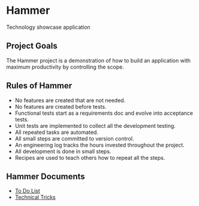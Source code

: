 # Hammer
Technology showcase application

## Project Goals

The Hammer project is a demonstration of how to build an application with
maximum productivity by controlling the scope.


## Rules of Hammer

* No features are created that are not needed.
* No features are created before tests.
* Functional tests start as a requirements doc and evolve into acceptance tests.
* Unit tests are implemented to collect all the development testing.
* All repeated tasks are automated.
* All small steps are committed to version control.
* An engineering log tracks the hours invested throughout the project.
* All development is done in small steps.
* Recipes are used to teach others how to repeat all the steps.

## Hammer Documents

* [To Do List](ToDo.md)
* [Technical Tricks](Tricks.md)




